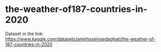 # the-weather-of187-countries-in-2020

Dataset in the link: https://www.kaggle.com/datasets/amirhoseinsedaghati/the-weather-of-187-countries-in-2020
